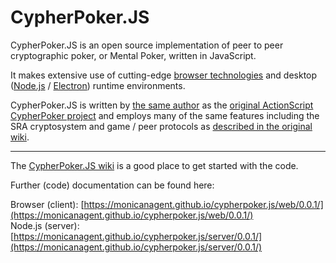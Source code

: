 # CypherPoker.JS

CypherPoker.JS is an open source implementation of peer to peer cryptographic poker, or Mental Poker, written in JavaScript.

It makes extensive use of cutting-edge [browser technologies](https://www.ecma-international.org/ecma-262/8.0/) and desktop ([Node.js](https://nodejs.org/en/) / [Electron](https://electronjs.org/)) runtime environments.

CypherPoker.JS is written by [the same author](https://github.com/monicanagent/) as the [original ActionScript CypherPoker project](https://github.com/monicanagent/cypherpoker) and employs many of the same features including the SRA cryptosystem and game / peer protocols as [described in the original wiki](https://github.com/monicanagent/cypherpoker/wiki).

***
The [CypherPoker.JS wiki](https://github.com/monicanagent/cypherpoker.js/wiki) is a good place to get started with the code.

Further (code) documentation can be found here:

Browser (client): [https://monicanagent.github.io/cypherpoker.js/web/0.0.1/](https://monicanagent.github.io/cypherpoker.js/web/0.0.1/)<br/>
Node.js (server): [https://monicanagent.github.io/cypherpoker.js/server/0.0.1/](https://monicanagent.github.io/cypherpoker.js/server/0.0.1/)
